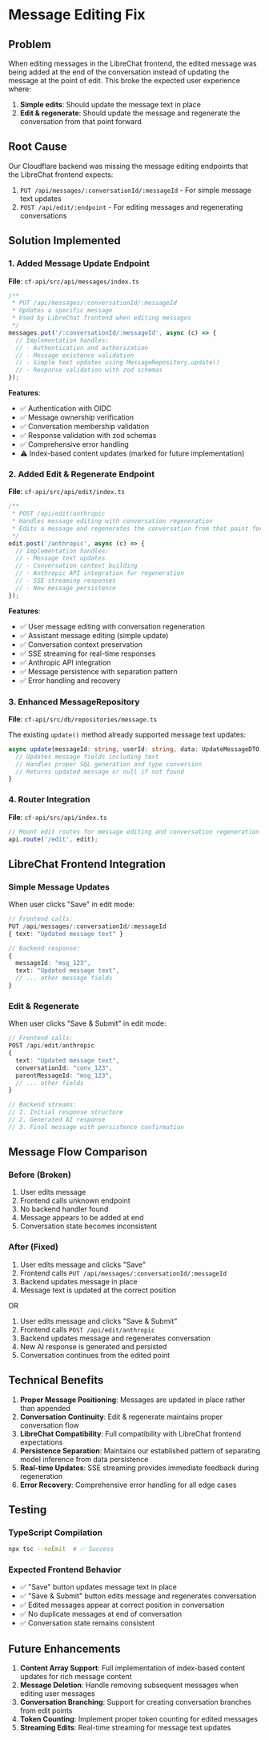 # Message Editing Fix

## Problem

When editing messages in the LibreChat frontend, the edited message was being added at the end of the conversation instead of updating the message at the point of edit. This broke the expected user experience where:

1. **Simple edits**: Should update the message text in place
2. **Edit & regenerate**: Should update the message and regenerate the conversation from that point forward

## Root Cause

Our Cloudflare backend was missing the message editing endpoints that the LibreChat frontend expects:

1. `PUT /api/messages/:conversationId/:messageId` - For simple message text updates
2. `POST /api/edit/:endpoint` - For editing messages and regenerating conversations

## Solution Implemented

### 1. Added Message Update Endpoint

**File**: `cf-api/src/api/messages/index.ts`

```typescript
/**
 * PUT /api/messages/:conversationId/:messageId
 * Updates a specific message
 * Used by LibreChat frontend when editing messages
 */
messages.put('/:conversationId/:messageId', async (c) => {
  // Implementation handles:
  // - Authentication and authorization
  // - Message existence validation
  // - Simple text updates using MessageRepository.update()
  // - Response validation with zod schemas
});
```

**Features**:

- ✅ Authentication with OIDC
- ✅ Message ownership verification
- ✅ Conversation membership validation
- ✅ Response validation with zod schemas
- ✅ Comprehensive error handling
- ⚠️ Index-based content updates (marked for future implementation)

### 2. Added Edit & Regenerate Endpoint

**File**: `cf-api/src/api/edit/index.ts`

```typescript
/**
 * POST /api/edit/anthropic
 * Handles message editing with conversation regeneration
 * Edits a message and regenerates the conversation from that point forward
 */
edit.post('/anthropic', async (c) => {
  // Implementation handles:
  // - Message text updates
  // - Conversation context building
  // - Anthropic API integration for regeneration
  // - SSE streaming responses
  // - New message persistence
});
```

**Features**:

- ✅ User message editing with conversation regeneration
- ✅ Assistant message editing (simple update)
- ✅ Conversation context preservation
- ✅ SSE streaming for real-time responses
- ✅ Anthropic API integration
- ✅ Message persistence with separation pattern
- ✅ Error handling and recovery

### 3. Enhanced MessageRepository

**File**: `cf-api/src/db/repositories/message.ts`

The existing `update()` method already supported message text updates:

```typescript
async update(messageId: string, userId: string, data: UpdateMessageDTO): Promise<Message | null> {
  // Updates message fields including text
  // Handles proper SQL generation and type conversion
  // Returns updated message or null if not found
}
```

### 4. Router Integration

**File**: `cf-api/src/api/index.ts`

```typescript
// Mount edit routes for message editing and conversation regeneration
api.route('/edit', edit);
```

## LibreChat Frontend Integration

### Simple Message Updates

When user clicks "Save" in edit mode:

```typescript
// Frontend calls:
PUT /api/messages/:conversationId/:messageId
{ text: "Updated message text" }

// Backend response:
{
  messageId: "msg_123",
  text: "Updated message text",
  // ... other message fields
}
```

### Edit & Regenerate

When user clicks "Save & Submit" in edit mode:

```typescript
// Frontend calls:
POST /api/edit/anthropic
{
  text: "Updated message text",
  conversationId: "conv_123",
  parentMessageId: "msg_123",
  // ... other fields
}

// Backend streams:
// 1. Initial response structure
// 2. Generated AI response
// 3. Final message with persistence confirmation
```

## Message Flow Comparison

### Before (Broken)

1. User edits message
2. Frontend calls unknown endpoint
3. No backend handler found
4. Message appears to be added at end
5. Conversation state becomes inconsistent

### After (Fixed)

1. User edits message and clicks "Save"
2. Frontend calls `PUT /api/messages/:conversationId/:messageId`
3. Backend updates message in place
4. Message text is updated at the correct position

OR

1. User edits message and clicks "Save & Submit"
2. Frontend calls `POST /api/edit/anthropic`
3. Backend updates message and regenerates conversation
4. New AI response is generated and persisted
5. Conversation continues from the edited point

## Technical Benefits

1. **Proper Message Positioning**: Messages are updated in place rather than appended
2. **Conversation Continuity**: Edit & regenerate maintains proper conversation flow
3. **LibreChat Compatibility**: Full compatibility with LibreChat frontend expectations
4. **Persistence Separation**: Maintains our established pattern of separating model inference from data persistence
5. **Real-time Updates**: SSE streaming provides immediate feedback during regeneration
6. **Error Recovery**: Comprehensive error handling for all edge cases

## Testing

### TypeScript Compilation

```bash
npx tsc --noEmit  # ✅ Success
```

### Expected Frontend Behavior

- ✅ "Save" button updates message text in place
- ✅ "Save & Submit" button edits message and regenerates conversation
- ✅ Edited messages appear at correct position in conversation
- ✅ No duplicate messages at end of conversation
- ✅ Conversation state remains consistent

## Future Enhancements

1. **Content Array Support**: Full implementation of index-based content updates for rich message content
2. **Message Deletion**: Handle removing subsequent messages when editing user messages
3. **Conversation Branching**: Support for creating conversation branches from edit points
4. **Token Counting**: Implement proper token counting for edited messages
5. **Streaming Edits**: Real-time streaming for message text updates
